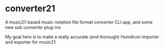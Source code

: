 # converter21
A music21-based music notation file format converter CLI app, and some new sub converter plug-ins

My goal here is to make a really accurate (and thorough) Humdrum importer and exporter for music21.
